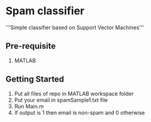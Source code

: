 # Spam classifier
'''Simple classifier based on Support Vector Machines'''

## Pre-requisite
1. MATLAB

## Getting Started
1. Put all files of repo in MATLAB workspace folder
2. Put your email in spamSample1.txt file
3. Run Main.m
4. If output is 1 then email is non-spam and 0 otherwise